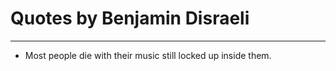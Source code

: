 # Quotes by Benjamin Disraeli

---

- Most people die with their music still locked up inside them.
